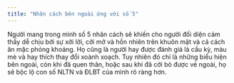 ```yaml
---
title: "Nhân cách bên ngoài ứng với số 5"
---
```

Người mang trong mình số 5 nhân cách sẽ khiến cho người đối diện cảm thấy dễ chịu bởi sự xởi lởi, cởi mở và hồn nhiên trên khuôn mặt và cả cách ăn mặc phóng khoáng. Họ cũng là người hay được đánh giá là cầu kỳ, màu mè và hay thích thay đổi xoành xoạch. Tuy nhiên đó chỉ là những biểu hiện bên ngoài, còn khi đã quen thân, hoặc sau khi đã cởi bỏ được vẻ ngoài, họ sẽ bộc lộ con số NLTN và ĐLBT của mình rõ ràng hơn.
